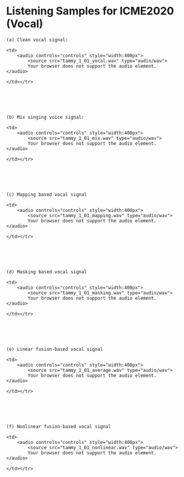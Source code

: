<body>

<h1>Listening Samples for ICME2020 (Vocal)</h1>



    (a) Clean vocal signal:
  <table style="width:100%">
	
  <tbody><tr>

    <td>
    	<audio controls="controls" style="width:400px">
			<source src="tammy_1_01_vocal.wav" type="audio/wav">
			Your browser does not support the audio element.
	</audio>

    </td></tr>
</tbody></table>
<br>
<br>




    (b) Mix singing voice signal:
  <table style="width:100%">
	
  <tbody><tr>

    <td>
    	<audio controls="controls" style="width:400px">
			<source src="tammy_1_01_mix.wav" type="audio/wav">
			Your browser does not support the audio element.
	</audio>

    </td></tr>
</tbody></table>
<br>
<br>


    (c) Mapping based vocal signal
  <table style="width:100%">
	
  <tbody><tr>

    <td>
    	<audio controls="controls" style="width:400px">
			<source src="tammy_1_01_mapping.wav" type="audio/wav">
			Your browser does not support the audio element.
	</audio>

    </td></tr>
</tbody></table>
<br>
<br>


    (d) Masking based vocal signal
  <table style="width:100%">
	
  <tbody><tr>

    <td>
    	<audio controls="controls" style="width:400px">
			<source src="tammy_1_01_masking.wav" type="audio/wav">
			Your browser does not support the audio element.
	</audio>

    </td></tr>
</tbody></table>
<br>
<br>


    (e) Linear fusion-based vocal signal
  <table style="width:100%">
	
  <tbody><tr>

    <td>
    	<audio controls="controls" style="width:400px">
			<source src="tammy_1_01_average.wav" type="audio/wav">
			Your browser does not support the audio element.
	</audio>

    </td></tr>
</tbody></table>
<br>
<br>


    (f) Nonlinear fusion-based vocal signal
  <table style="width:100%">
	
  <tbody><tr>

    <td>
    	<audio controls="controls" style="width:400px">
			<source src="tammy_1_01_nonlinear.wav" type="audio/wav">
			Your browser does not support the audio element.
	</audio>

    </td></tr>
</tbody></table>
<br>
<br>


</body>
